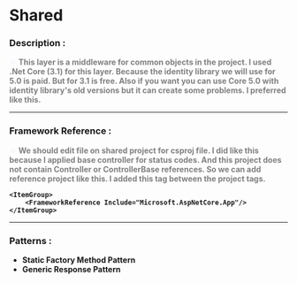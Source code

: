 ﻿# **Shared**
### Description :

<p style="color:gray">
<b><span style="color:aliceblue">=></span> This layer is a middleware for common objects in the project. I used  .Net Core (3.1) for this layer. Because the identity library we will use for 5.0 is paid. But for 3.1 is free. Also if you want you can use Core 5.0 with identity library's old versions but it can create some problems. I preferred like this.
</p>
<hr>

### Framework Reference :
<p style="color:gray">
<span style="color:aliceblue">=></span> We should edit file on shared project for csproj file. I did like this because
I applied base controller for status codes. And this project does not contain Controller or ControllerBase references. So we can add reference project like this. I added this tag between the project tags.
</p>
<p style="color:blue;">

	<ItemGroup>
		<FrameworkReference Include="Microsoft.AspNetCore.App"/>
	</ItemGroup>
</p>
<hr>

### Patterns :
* Static Factory Method Pattern
* Generic Response Pattern